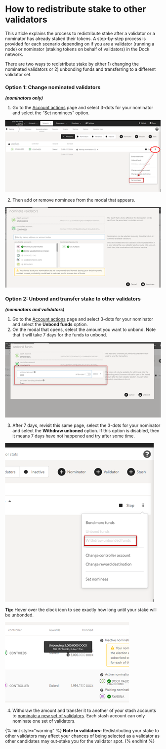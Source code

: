 # How to redistribute stake to other validators

This article explains the process to redistribute stake after a validator or a nominator has already staked their tokens. A step-by-step process is provided for each scenario depending on if you are a validator \(running a node\) or nominator \(staking tokens on behalf of validators\) in the Dock network.

There are two ways to redistribute stake by either 1\) changing the nominated validators or 2\) unbonding funds and transferring to a different validator set.

### Option 1: Change nominated validators 

_**\(nominators only\)**_

1. Go to the [Account actions](https://fe.dock.io/#/staking/actions) page and select 3-dots for your nominator and select the “Set nominees” option.

![](../.gitbook/assets/1%20%285%29.png)

2. Then add or remove nominees from the modal that appears.

![](../.gitbook/assets/1%20%284%29.png)

### 

### Option 2: Unbond and transfer stake to other validators

_**\(nominators and validators\)**_

1. Go to the [Account actions](https://fe.dock.io/#/staking/actions) page and select 3-dots for your nominator and select the **Unbond funds** option.
2. On the modal that opens, select the amount you want to unbond. Note that it will take 7 days for the funds to unbond. 

![](../.gitbook/assets/1%20%286%29.png)

3. After 7 days, revisit this same page, select the 3-dots for your nominator and select the **Withdraw unboned** option. If this option is disabled, then it means 7 days have not happened and try after some time.



![](../.gitbook/assets/1%20%287%29.png)

**Tip:** Hover over the clock icon to see exactly how long until your stake will be unbonded.  


![](../.gitbook/assets/1%20%283%29.png)

  
  
4. Withdraw the amount and transfer it to another of your stash accounts to [nominate a new set of validators](https://docs.dock.io/staking/how-to-nominate-stake-on-dock). Each stash account can only nominate one set of validators.  


{% hint style="warning" %}
**Note to validators:** Redistributing your stake to other validators may affect your chances of being selected as a validator as other candidates may out-stake you for the validator spot.
{% endhint %}


